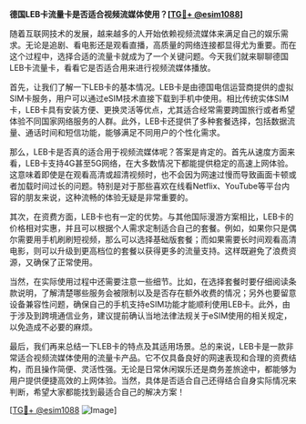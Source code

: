 **德国LEB卡流量卡是否适合视频流媒体使用？[[TG💪+ @esim1088](https://t.me/s/esim1088)]**

随着互联网技术的发展，越来越多的人开始依赖视频流媒体来满足自己的娱乐需求。无论是追剧、看电影还是观看直播，高质量的网络连接都显得尤为重要。而在这个过程中，选择合适的流量卡就成为了一个关键问题。今天我们就来聊聊德国LEB卡流量卡，看看它是否适合用来进行视频流媒体播放。

首先，让我们了解一下LEB卡的基本情况。LEB卡是由德国电信运营商提供的虚拟SIM卡服务，用户可以通过eSIM技术直接下载到手机中使用。相比传统实体SIM卡，LEB卡具有安装方便、更换灵活等优点，尤其适合经常需要跨国旅行或者希望体验不同国家网络服务的人群。此外，LEB卡还提供了多种套餐选择，包括数据流量、通话时间和短信功能，能够满足不同用户的个性化需求。

那么，LEB卡是否真的适合用于视频流媒体呢？答案是肯定的。首先从速度方面来看，LEB卡支持4G甚至5G网络，在大多数情况下都能提供稳定的高速上网体验。这意味着即使是在观看高清或超清视频时，也不会因为网速过慢而导致画面卡顿或者加载时间过长的问题。特别是对于那些喜欢在线看Netflix、YouTube等平台内容的朋友来说，这种流畅的体验无疑是非常重要的。

其次，在资费方面，LEB卡也有一定的优势。与其他国际漫游方案相比，LEB卡的价格相对实惠，并且可以根据个人需求定制适合自己的套餐。例如，如果你只是偶尔需要用手机刷刷短视频，那么可以选择基础版套餐；而如果需要长时间观看高清电影，则可以升级到更高档位的套餐以获得更多的流量支持。这样既避免了浪费资源，又确保了正常使用。

当然，在实际使用过程中还需要注意一些细节。比如，在选择套餐时要仔细阅读条款说明，了解清楚哪些服务会被限制以及是否存在额外收费的情况；另外也要留意设备兼容性问题，确保自己的手机支持eSIM功能才能顺利使用LEB卡。此外，由于涉及到跨境通信业务，建议提前确认当地法律法规关于eSIM使用的相关规定，以免造成不必要的麻烦。

最后，我们再来总结一下LEB卡的特点及其适用场景。总的来说，LEB卡是一款非常适合视频流媒体使用的流量卡产品。它不仅具备良好的网速表现和合理的资费结构，而且操作简便、灵活性强。无论是日常休闲娱乐还是商务差旅途中，都能够为用户提供便捷高效的上网体验。当然，具体是否适合自己还得结合自身实际情况来判断，希望大家都能找到最适合自己的解决方案！

[[TG💪+ @esim1088](https://t.me/s/esim1088) ![Image](https://i.postimg.cc/4NQfJmqS/Snipaste-2025-05-13-00-14-12.png)]